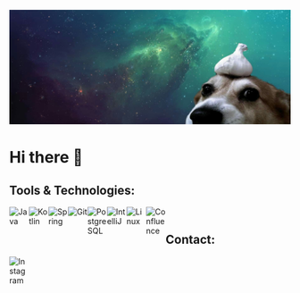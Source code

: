 ![Marcin Perka Banner](https://github.com/MarcinPerka/MarcinPerka/raw/main/banner.png)

<h1>Hi there 👋</h1>

<h2>Tools & Technologies:</h2>
<img align="left" alt="Java" width="35px" src="https://devicon.dev/devicon.git/icons/java/java-original.svg" />
<img align="left" alt="Kotlin" width="35px" src="https://devicon.dev/devicon.git/icons/kotlin/kotlin-original-wordmark.svg" />
<img align="left" alt="Spring" width="35px" src="https://www.clipartmax.com/png/middle/354-3543373_spring-framework-logo-svg-png-download-java-spring.png" />
<img align="left" alt="Git" width="35px" src="https://devicon.dev/devicon.git/icons/git/git-original-wordmark.svg" />
<img align="left" alt="PostgreSQL" width="35px" src="https://devicons.github.io/devicon/devicon.git/icons/postgresql/postgresql-original.svg" />
<img align="left" alt="IntelliJ" width="35px" src="https://upload.wikimedia.org/wikipedia/commons/thumb/d/d5/IntelliJ_IDEA_Logo.svg/1024px-IntelliJ_IDEA_Logo.svg.png" />
<img align="left" alt="Linux" width="35px" src="https://devicon.dev/devicon.git/icons/linux/linux-original.svg" />
<img align="left" alt="Confluence" width="35px" src="https://devicon.dev/devicon.git/icons/confluence/confluence-original-wordmark.svg" />
<br/>
<h2>Contact:</h2>
<a href="https://www.linkedin.com/in/marcin-perka/">
<img align="left" alt="Instagram" width="30px" src="https://devicon.dev/devicon.git/icons/linkedin/linkedin-original.svg" />
</a>
